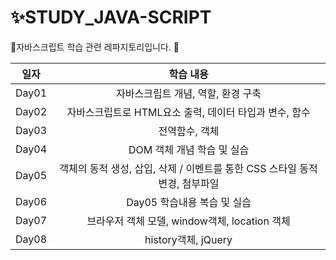 # ✨STUDY_JAVA-SCRIPT
🚀자바스크립트 학습 관련 레파지토리입니다. 🚀<br>

|일자|학습 내용|
|:---------:|:--------:|
|Day01|자바스크립트 개념, 역할, 환경 구축|
|Day02|자바스크립트로 HTML요소 출력, 데이터 타입과 변수, 함수|
|Day03|전역함수, 객체|
|Day04|DOM 객체 개념 학습 및 실습|
|Day05|객체의 동적 생성, 삽입, 삭제 / 이벤트를 통한 CSS 스타일 동적 변경, 첨부파일|
|Day06|Day05 학습내용 복습 및 실습|
|Day07|브라우저 객체 모델, window객체, location 객체|
|Day08|history객체, jQuery|

